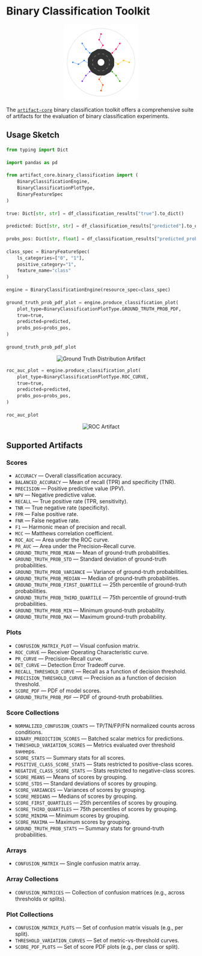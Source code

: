 # Binary Classification Toolkit

<p align="center">
  <img src="../../assets/artifact_ml_logo.svg" width="200" alt="Artifact-ML Logo">
</p>

The [`artifact-core`](../index.md) binary classification toolkit offers a comprehensive suite of artifacts for the evaluation of binary classification experiments.

## Usage Sketch

```python
from typing import Dict

import pandas as pd

from artifact_core.binary_classification import (
    BinaryClassificationEngine,
    BinaryClassificationPlotType,
    BinaryFeatureSpec
)

true: Dict[str, str] = df_classification_results["true"].to_dict()

predicted: Dict[str, str] = df_classification_results["predicted"].to_dict()

probs_pos: Dict[str, float] = df_classification_results["predicted_prob"].to_dict()

class_spec = BinaryFeatureSpec(
    ls_categories=["0", "1"],
    positive_category="1",
    feature_name="class"
)

engine = BinaryClassificationEngine(resource_spec=class_spec)

ground_truth_prob_pdf_plot = engine.produce_classification_plot(
    plot_type=BinaryClassificationPlotType.GROUND_TRUTH_PROB_PDF,
    true=true,
    predicted=predicted,
    probs_pos=probs_pos,
)

ground_truth_prob_pdf_plot
```

<p align="center">
  <img src="../../assets/ground_truth_distribution.png" width="600" alt="Ground Truth Distribution Artifact">
</p>

```python
roc_auc_plot = engine.produce_classification_plot(
    plot_type=BinaryClassificationPlotType.ROC_CURVE,
    true=true,
    predicted=predicted,
    probs_pos=probs_pos,
)

roc_auc_plot
```
<p align="center">
  <img src="../../assets/roc_plot.png" width="600" alt="ROC Artifact">
</p>

## Supported Artifacts

### Scores
- `ACCURACY` — Overall classification accuracy.
- `BALANCED_ACCURACY` — Mean of recall (TPR) and specificity (TNR).
- `PRECISION` — Positive predictive value (PPV).
- `NPV` — Negative predictive value.
- `RECALL` — True positive rate (TPR, sensitivity).
- `TNR` — True negative rate (specificity).
- `FPR` — False positive rate.
- `FNR` — False negative rate.
- `F1` — Harmonic mean of precision and recall.
- `MCC` — Matthews correlation coefficient.
- `ROC_AUC` — Area under the ROC curve.
- `PR_AUC` — Area under the Precision–Recall curve.
- `GROUND_TRUTH_PROB_MEAN` — Mean of ground-truth probabilities.
- `GROUND_TRUTH_PROB_STD` — Standard deviation of ground-truth probabilities.
- `GROUND_TRUTH_PROB_VARIANCE` — Variance of ground-truth probabilities.
- `GROUND_TRUTH_PROB_MEDIAN` — Median of ground-truth probabilities.
- `GROUND_TRUTH_PROB_FIRST_QUARTILE` — 25th percentile of ground-truth probabilities.
- `GROUND_TRUTH_PROB_THIRD_QUARTILE` — 75th percentile of ground-truth probabilities.
- `GROUND_TRUTH_PROB_MIN` — Minimum ground-truth probability.
- `GROUND_TRUTH_PROB_MAX` — Maximum ground-truth probability.

### Plots
- `CONFUSION_MATRIX_PLOT` — Visual confusion matrix.
- `ROC_CURVE` — Receiver Operating Characteristic curve.
- `PR_CURVE` — Precision–Recall curve.
- `DET_CURVE` — Detection Error Tradeoff curve.
- `RECALL_THRESHOLD_CURVE` — Recall as a function of decision threshold.
- `PRECISION_THRESHOLD_CURVE` — Precision as a function of decision threshold.
- `SCORE_PDF` — PDF of model scores.
- `GROUND_TRUTH_PROB_PDF` — PDF of ground-truth probabilities.

### Score Collections
- `NORMALIZED_CONFUSION_COUNTS` — TP/TN/FP/FN normalized counts across conditions.
- `BINARY_PREDICTION_SCORES` — Batched scalar metrics for predictions.
- `THRESHOLD_VARIATION_SCORES` — Metrics evaluated over threshold sweeps.
- `SCORE_STATS` — Summary stats for all scores.
- `POSITIVE_CLASS_SCORE_STATS` — Stats restricted to positive-class scores.
- `NEGATIVE_CLASS_SCORE_STATS` — Stats restricted to negative-class scores.
- `SCORE_MEANS` — Means of scores by grouping.
- `SCORE_STDS` — Standard deviations of scores by grouping.
- `SCORE_VARIANCES` — Variances of scores by grouping.
- `SCORE_MEDIANS` — Medians of scores by grouping.
- `SCORE_FIRST_QUARTILES` — 25th percentiles of scores by grouping.
- `SCORE_THIRD_QUARTILES` — 75th percentiles of scores by grouping.
- `SCORE_MINIMA` — Minimum scores by grouping.
- `SCORE_MAXIMA` — Maximum scores by grouping.
- `GROUND_TRUTH_PROB_STATS` — Summary stats for ground-truth probabilities.

### Arrays
- `CONFUSION_MATRIX` — Single confusion matrix array.

### Array Collections
- `CONFUSION_MATRICES` — Collection of confusion matrices (e.g., across thresholds or splits).

### Plot Collections
- `CONFUSION_MATRIX_PLOTS` — Set of confusion matrix visuals (e.g., per split).
- `THRESHOLD_VARIATION_CURVES` — Set of metric-vs-threshold curves.
- `SCORE_PDF_PLOTS` — Set of score PDF plots (e.g., per class or split).
